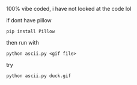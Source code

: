 100% vibe coded, i have not looked at the code lol

if dont have pillow
```
pip install Pillow
```

then run with
```
python ascii.py <gif file>
```

try
```
python ascii.py duck.gif
```
